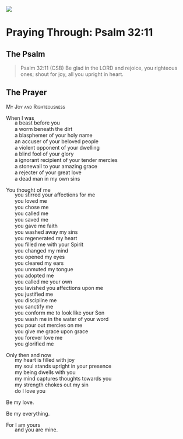 <img class="intro-right" src="/images/art-paris-psalter.jpg">

<style>
  li {list-style-type: none;}
  p + ul {
    margin-top: -18px;
}
</style>

# Praying Through: Psalm 32:11

## The Psalm

>Psalm 32:11 (CSB)   Be glad in the LORD and rejoice, you righteous ones; shout for joy, all you upright in heart.

## The Prayer

<div style="font-variant: small-caps;">
My Joy and Righteousness
</div>

When I was
* a beast before you
* a worm beneath the dirt
* a blasphemer of your holy name
* an accuser of your beloved people
* a violent opponent of your dwelling
* a blind fool of your glory
* a ignorant recipient of your tender mercies
* a stonewall to your amazing grace
* a rejecter of your great love
* a dead man in my own sins

You thought of me
* you stirred your affections for me
* you loved me
* you chose me
* you called me
* you saved me
* you gave me faith
* you washed away my sins
* you regenerated my heart
* you filled me with your Spirit
* you changed my mind
* you opened my eyes
* you cleared my ears
* you unmuted my tongue
* you adopted me
* you called me your own
* you lavished you affections upon me
* you justified me
* you discipline me
* you sanctify me
* you conform me to look like your Son
* you wash me in the water of your word
* you pour out mercies on me
* you give me grace upon grace
* you forever love me
* you glorified me

Only then and now
* my heart is filled with joy
* my soul stands upright in your presence
* my being dwells with you
* my mind captures thoughts towards you
* my strength chokes out my sin
* do I love you

Be my love.

Be my everything.

For I am yours
* and you are mine.
